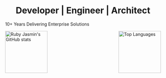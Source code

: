 <h1 align="center">Developer | Engineer | Architect</h1>

10+ Years Delivering Enterprise Solutions

<a href="https://www.rubyjasmin.com" style="display: flex;justify-content: space-between;"><img height="137px" alt="Ruby Jasmin's GitHub stats" src="https://github-readme-stats.vercel.app/api?username=rubyjasmin&hide_title=true&show_icons=true&theme=github_dark" src="https://github-readme-stats.vercel.app/api/top-langs/?username=rubyjasmin&langs_count=8&theme=github_dark&layout=compact" /><img height="137px" alt="Top Languages" src="https://github-readme-stats.vercel.app/api/top-langs/?username=rubyjasmin&hide_title=true&langs_count=8&theme=github_dark&layout=compact" /></a>
